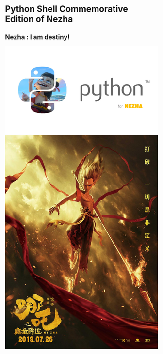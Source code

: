 # Python Shell Commemorative Edition of Nezha

## Nezha : I am destiny!

![py4nz logo](pics/py4nz_logo_py_tm.jpg)
![py4nz logo](pics/poster.jpg)
